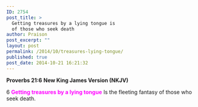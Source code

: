 ```yaml
---
ID: 2754
post_title: >
  Getting treasures by a lying tongue is
  of those who seek death
author: Praison
post_excerpt: ""
layout: post
permalink: /2014/10/treasures-lying-tongue/
published: true
post_date: 2014-10-21 16:21:32
---
```

<strong>Proverbs 21:6</strong>
<strong> New King James Version (NKJV)</strong>

6 <span style="color: #ff00ff;"><strong>Getting treasures by a lying tongue</strong></span>
Is the fleeting fantasy of those who seek death.
